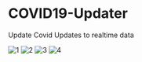 # COVID19-Updater
Update Covid Updates to realtime data

![1](https://user-images.githubusercontent.com/48212565/94188698-63879b80-fec7-11ea-9c23-6b430d9fbbca.png)
![2](https://user-images.githubusercontent.com/48212565/94188689-61bdd800-fec7-11ea-9068-f1714f900efb.png)
![3](https://user-images.githubusercontent.com/48212565/94188694-62ef0500-fec7-11ea-89df-a1b0e34d34ac.png)
![4](https://user-images.githubusercontent.com/48212565/94188696-63879b80-fec7-11ea-9bd4-9652a3880b36.png)

